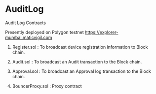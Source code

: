 # AuditLog
Audit Log Contracts

Presently deployed on Polygon testnet https://explorer-mumbai.maticvigil.com

1. Register.sol : To broadcast device registration information to Block chain.

2. Audit.sol : To broadcast an Audit transaction to the Block chain.

3. Approval.sol : To broadcast an Approval log transaction to the Block chain.

4. BouncerProxy.sol : Proxy contract

